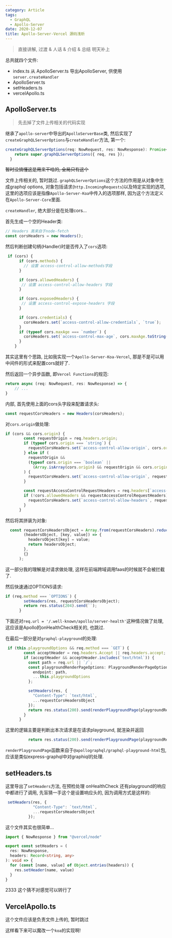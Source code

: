 ```yaml
---
category: Article
tags:
  - GraphQL
  - Apollo-Server
date: 2020-12-07
title: Apollo-Server-Vercel 源码浅析
---
```


> 直接讲解, 过渡 & 人话 & 介绍 & 总结 明天补上

总共就四个文件:

- index.ts 从 ApolloServer.ts 导出ApolloServer, 供使用`server.createHandler`
- ApolloServer.ts
- setHeaders.ts
- vercelApollo.ts



## ApolloServer.ts

> 先去掉了文件上传相关的代码实现

继承了`apollo-server`中导出的`ApolloServerBase`类, 然后实现了`createGraphQLServerOptions`与`createHandler`方法, 第一个:

```typescript
createGraphQLServerOptions(req: NowRequest, res: NowResponse): Promise<GraphQLOptions> {
    return super.graphQLServerOptions({ req, res });
  }
```

~~暂时没搞懂这是用来干啥的, 全局只有这个~~

文件上传相关的, 暂时跳过. `graphQLServerOptions`这个方法的作用是从对象中生成graphql options, 对象包括请求(`http.IncomingRequests`)以及特定实现的选项, 这里的选项应该是指像`Apollo-Server-Koa`中传入的选项那样, 因为这个方法定义在`Apollo-Server-Core`里面.

`createHandler`, 绝大部分是在处理cors...

首先生成一个空的Header类:

```typescript
// Headers 类来自于node-fetch
const corsHeaders = new Headers();
```

然后判断创建句柄(Handler)时是否传入了`cors`选项:

```typescript
 if (cors) {
      if (cors.methods) {
        // 设置 access-control-allow-methods字段
      }

      if (cors.allowedHeaders) {
       // 设置 access-control-allow-headers 字段
      }

      if (cors.exposedHeaders) {
       // 设置 access-control-expose-headers 字段
      }

      if (cors.credentials) {
        corsHeaders.set(`access-control-allow-credentials`, `true`);
      }
      if (typeof cors.maxAge === `number`) {
        corsHeaders.set(`access-control-max-age`, cors.maxAge.toString());
      }
    }
```

其实这里有个思路, 比如我实现一个`Apollo-Server-Koa-Vercel`, 那是不是可以用中间件的形式来配置cors就好了.

然后返回一个异步函数, 即`Vercel Functions`的规范:

```typescript
return async (req: NowRequest, res: NowResponse) => {
    // ...
}
```

内部, 首先使用上面的cors头字段来配置请求头:

```typescript
const requestCorsHeaders = new Headers(corsHeaders);
```

对`cors.origin`做处理:

```typescript 
if (cors && cors.origin) {
        const requestOrigin = req.headers.origin;
        if (typeof cors.origin === `string`) {
          requestCorsHeaders.set(`access-control-allow-origin`, cors.origin);
        } else if (
          requestOrigin &&
          (typeof cors.origin === `boolean` ||
            (Array.isArray(cors.origin) && requestOrigin && cors.origin.includes(requestOrigin as string)))
        ) {
          requestCorsHeaders.set(`access-control-allow-origin`, requestOrigin as string);
        }

        const requestAccessControlRequestHeaders = req.headers[`access-control-request-headers`];
        if (!cors.allowedHeaders && requestAccessControlRequestHeaders) {
          requestCorsHeaders.set(`access-control-allow-headers`, requestAccessControlRequestHeaders as string);
        }
      }
```

然后将其拼装为对象:

```typescript
  const requestCorsHeadersObject = Array.from(requestCorsHeaders).reduce<Record<string, string>>(
        (headersObject, [key, value]) => {
          headersObject[key] = value;
          return headersObject;
        },
        {}
      );
```

这一部分我的理解是对请求做处理, 这样在前端跨域调用faas的时候就不会被拦截了.

然后快速通过OPTIONS请求:

```typescript
if (req.method === `OPTIONS`) {
        setHeaders(res, requestCorsHeadersObject);
        return res.status(204).send(``);
      }

```

下面还对`req.url = '/.well-known/apollo/server-health'`这种情况做了处理, 这应该是Apollo的onHealthCheck相关的, 也跳过.

在最后一部分是对`graphql-playground`的处理:

```typescript
 if (this.playgroundOptions && req.method === `GET`) {
        const acceptHeader = req.headers.Accept || req.headers.accept;
        if (acceptHeader && acceptHeader.includes(`text/html`)) {
          const path = req.url || `/`;
          const playgroundRenderPageOptions: PlaygroundRenderPageOptions = {
            endpoint: path,
            ...this.playgroundOptions
          };

          setHeaders(res, {
            "Content-Type": `text/html`,
            ...requestCorsHeadersObject
          });
          return res.status(200).send(renderPlaygroundPage(playgroundRenderPageOptions));
        }
      }
```

这里的逻辑主要是判断出本次请求是在请求playground, 就渲染并返回

```typescript
          return res.status(200).send(renderPlaygroundPage(playgroundRenderPageOptions));
```

`renderPlaygroundPage`函数来自于`@apollographql/graphql-playground-html`包, 应该是类似express-graphql中对graphiql的处理.



## setHeaders.ts

这里导出了`setHeaders`方法, 在预检处理 onHealthCheck 还有playground的响应中都进行了调用, 先盲猜一手这个是设置响应头的, 因为调用方式是这样的:

```typescript
 setHeaders(res, {
            "Content-Type": `text/html`,
            ...requestCorsHeadersObject
          });
```

这个文件其实也很简单...

```typescript
import { NowResponse } from "@vercel/node"

export const setHeaders = (
  res: NowResponse,
  headers: Record<string, any>
): void => {
  for (const [name, value] of Object.entries(headers)) {
    res.setHeader(name, value)
  }
}
```

2333 这个猜不对感觉可以转行了

## VercelApollo.ts

这个文件应该是负责文件上传的, 暂时跳过



这样看下来可以魔改一个`koa`的实现啊!